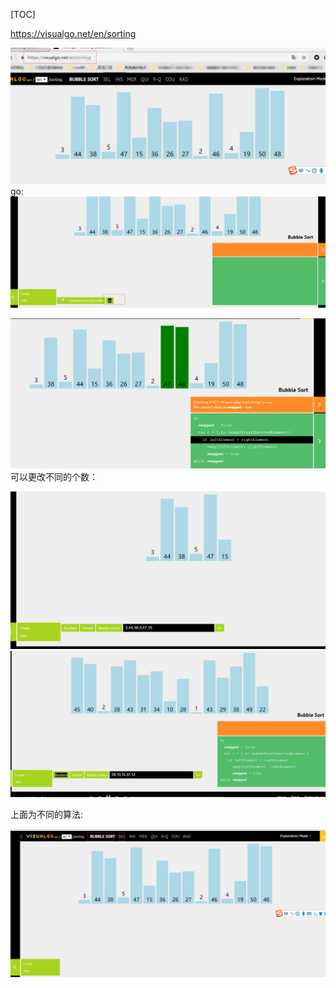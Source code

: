[TOC]


https://visualgo.net/en/sorting

![](14.3排序的伪代码_files/a080b1fb-e1de-41cf-9c18-a87290cadc2e.png)
go:
![](14.3排序的伪代码_files/e6b1dcdf-3417-4512-be32-3d316ee49a4f.png)

![](14.3排序的伪代码_files/7a3bb92b-9f4d-43e3-a395-1f266f41e9ba.png)
可以更改不同的个数：

![](14.3排序的伪代码_files/2d69974d-dbad-400b-8df5-56657d814afe.png)
![](14.3排序的伪代码_files/4e5ec59b-cc92-4e81-a975-3dfb31c64d65.png)

上面为不同的算法:

![](14.3排序的伪代码_files/ca08c33e-f069-4dae-b688-dcc00c6ce3f3.png)